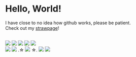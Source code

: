# Hello, World!
I have close to no idea how github works, please be patient. <br/>
Check out my <a href="https://tinfoiltestimony.straw.page">strawpage</a>! 
<br/>
<br/>
 

 <img src="https://64.media.tumblr.com/156a70a223ddea94b6239097815be999/b7af263cb0d94868-c2/s100x200/8849d4cd34cf6944eed2e7f1100ca8fe19ae5829.pnj">  <img src="https://64.media.tumblr.com/91e883111aec5d94b1178c3b1a26b4cd/2f63442d5883e3b5-43/s250x400/a54f82b8d50f4e5652a4dfbb3c05b97f22eb9b77.pnj">   <img src="https://64.media.tumblr.com/7f04d31314a43ebf880f0a8844ff086d/7a7b4137f69720dd-62/s250x400/f318d6b2be57b212898f154cb402f51fafc85a36.gif">  <img src="https://64.media.tumblr.com/04f24ed4a55ec4795aec7c7b1e4cc489/2f63442d5883e3b5-a5/s250x400/d1ae48ff82c3f3f7085825d1630cc11b9010b053.pnj">  <img src="https://64.media.tumblr.com/8f4ba770b7058df50ed73ebc9de9f2b8/2f63442d5883e3b5-7c/s250x400/540d9b4ecacc201f1c6a5a69269d0fa79d892ee9.pnj">  <br/>
 <img src="https://64.media.tumblr.com/8dbd6edc08875fc760be8ac7f14d9063/848187007553ac88-ea/s100x200/cb3fa58d264b23e2c1e90b3fcd5d1a879dd1cd7c.gif">  <img src="https://64.media.tumblr.com/1972533e6d3155854f3efe5cfca855b0/ead5cbc088c456fd-15/s100x200/9ccc9e99e4c51057e0a8411d19760422ec8f1ba7.pnj">  .☆   <img src="https://64.media.tumblr.com/eef15284588a419c0701942be8f612d6/4716defe8543aa24-ef/s100x200/5ca432ca9bac5c3f32268deff528a311977ddbd5.pnj">   ☆.  <img src="https://64.media.tumblr.com/e97d8b8cd5a39a3508876d970eed96a6/4f69d8009b0c3560-e0/s250x400/ef4d5d356578fa9edd924130c09e36d6ba5645f9.pnj">  <img src="https://64.media.tumblr.com/ba3a9020ecc02ca9acfd6f0ed74e91d6/41ccd187b1f5b310-b6/s100x200/cd87e4aa963e7ca2a8e06b53346ad59005cba5ec.pnj">  <br/>
